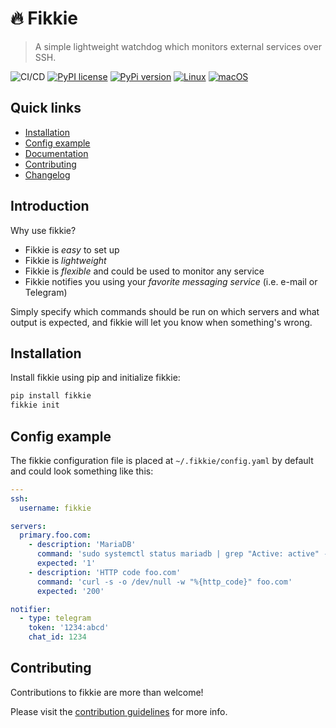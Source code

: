 # 🔥 Fikkie

> A simple lightweight watchdog which monitors external services over SSH.

![CI/CD](https://github.com/nootr/fikkie/actions/workflows/main.yml/badge.svg)
[![PyPI license](https://img.shields.io/pypi/l/fikkie.svg)](https://pypi.python.org/pypi/fikkie/)
[![PyPi version](https://badgen.net/pypi/v/fikkie/)](https://pypi.org/project/fikkie)
[![Linux](https://svgshare.com/i/Zhy.svg)](https://svgshare.com/i/Zhy.svg)
[![macOS](https://svgshare.com/i/ZjP.svg)](https://svgshare.com/i/ZjP.svg)

## Quick links

* [Installation](#installation)
* [Config example](#config-example)
* [Documentation](https://nootr.github.io/fikkie/)
* [Contributing](#contributing)
* [Changelog](https://github.com/nootr/fikkie/blob/main/CHANGELOG.md)

## Introduction

Why use fikkie?

* Fikkie is *easy* to set up
* Fikkie is *lightweight*
* Fikkie is *flexible* and could be used to monitor any service
* Fikkie notifies you using your *favorite messaging service* (i.e. e-mail or Telegram)

Simply specify which commands should be run on which servers and what output is
expected, and fikkie will let you know when something's wrong.

## Installation

Install fikkie using pip and initialize fikkie:

```bash
pip install fikkie
fikkie init
```

## Config example

The fikkie configuration file is placed at `~/.fikkie/config.yaml` by default
and could look something like this:

```yaml
---
ssh:
  username: fikkie

servers:
  primary.foo.com:
    - description: 'MariaDB'
      command: 'sudo systemctl status mariadb | grep "Active: active" -c'
      expected: '1'
    - description: 'HTTP code foo.com'
      command: 'curl -s -o /dev/null -w "%{http_code}" foo.com'
      expected: '200'

notifier:
  - type: telegram
    token: '1234:abcd'
    chat_id: 1234
```

## Contributing

Contributions to fikkie are more than welcome!

Please visit the
[contribution guidelines](https://github.com/nootr/fikkie/blob/main/CONTRIBUTING.md)
for more info.
